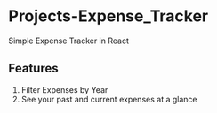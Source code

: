 # Projects-Expense_Tracker
Simple Expense Tracker in React

## Features
1. Filter Expenses by Year
2. See your past and current expenses at a glance 
